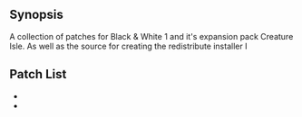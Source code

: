 ## Synopsis

A collection of patches for Black & White 1 and it's expansion pack Creature Isle.
As well as the source for creating the redistribute installer I 

## Patch List

* 
* 